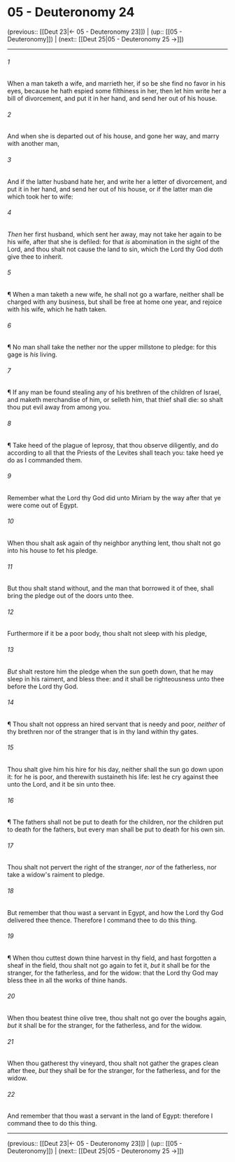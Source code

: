 # 05 - Deuteronomy 24

(previous:: [[Deut 23|← 05 - Deuteronomy 23]]) | (up:: [[05 - Deuteronomy]]) | (next:: [[Deut 25|05 - Deuteronomy 25 →]])

***


###### 1 
When a man taketh a wife, and marrieth her, if so be she find no favor in his eyes, because he hath espied some filthiness in her, then let him write her a bill of divorcement, and put it in her hand, and send her out of his house. 

###### 2 
And when she is departed out of his house, and gone her way, and marry with another man, 

###### 3 
And if the latter husband hate her, and write her a letter of divorcement, and put it in her hand, and send her out of his house, or if the latter man die which took her to wife: 

###### 4 
_Then_ her first husband, which sent her away, may not take her again to be his wife, after that she is defiled: for that _is_ abomination in the sight of the Lord, and thou shalt not cause the land to sin, which the Lord thy God doth give thee to inherit. 

###### 5 
¶ When a man taketh a new wife, he shall not go a warfare, neither shall be charged with any business, but shall be free at home one year, and rejoice with his wife, which he hath taken. 

###### 6 
¶ No man shall take the nether nor the upper millstone to pledge: for this gage is _his_ living. 

###### 7 
¶ If any man be found stealing any of his brethren of the children of Israel, and maketh merchandise of him, or selleth him, that thief shall die: so shalt thou put evil away from among you. 

###### 8 
¶ Take heed of the plague of leprosy, that thou observe diligently, and do according to all that the Priests of the Levites shall teach you: take heed ye do as I commanded them. 

###### 9 
Remember what the Lord thy God did unto Miriam by the way after that ye were come out of Egypt. 

###### 10 
When thou shalt ask again of thy neighbor anything lent, thou shalt not go into his house to fet his pledge. 

###### 11 
But thou shalt stand without, and the man that borrowed it of thee, shall bring the pledge out of the doors unto thee. 

###### 12 
Furthermore if it be a poor body, thou shalt not sleep with his pledge, 

###### 13 
_But_ shalt restore him the pledge when the sun goeth down, that he may sleep in his raiment, and bless thee: and it shall be righteousness unto thee before the Lord thy God. 

###### 14 
¶ Thou shalt not oppress an hired servant that is needy and poor, _neither_ of thy brethren nor of the stranger that is in thy land within thy gates. 

###### 15 
Thou shalt give him his hire for his day, neither shall the sun go down upon it: for he is poor, and therewith sustaineth his life: lest he cry against thee unto the Lord, and it be sin unto thee. 

###### 16 
¶ The fathers shall not be put to death for the children, nor the children put to death for the fathers, but every man shall be put to death for his own sin. 

###### 17 
Thou shalt not pervert the right of the stranger, _nor_ of the fatherless, nor take a widow's raiment to pledge. 

###### 18 
But remember that thou wast a servant in Egypt, and how the Lord thy God delivered thee thence. Therefore I command thee to do this thing. 

###### 19 
¶ When thou cuttest down thine harvest in thy field, and hast forgotten a sheaf in the field, thou shalt not go again to fet it, _but_ it shall be for the stranger, for the fatherless, and for the widow: that the Lord thy God may bless thee in all the works of thine hands. 

###### 20 
When thou beatest thine olive tree, thou shalt not go over the boughs again, _but_ it shall be for the stranger, for the fatherless, and for the widow. 

###### 21 
When thou gatherest thy vineyard, thou shalt not gather the grapes clean after thee, _but_ they shall be for the stranger, for the fatherless, and for the widow. 

###### 22 
And remember that thou wast a servant in the land of Egypt: therefore I command thee to do this thing.

***

(previous:: [[Deut 23|← 05 - Deuteronomy 23]]) | (up:: [[05 - Deuteronomy]]) | (next:: [[Deut 25|05 - Deuteronomy 25 →]])
